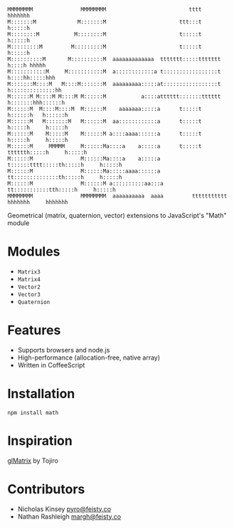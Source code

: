     MMMMMMMM               MMMMMMMM                          tttt         hhhhhhh             
    M:::::::M             M:::::::M                       ttt:::t         h:::::h             
    M::::::::M           M::::::::M                       t:::::t         h:::::h             
    M:::::::::M         M:::::::::M                       t:::::t         h:::::h             
    M::::::::::M       M::::::::::M  aaaaaaaaaaaaa  ttttttt:::::ttttttt    h::::h hhhhh       
    M:::::::::::M     M:::::::::::M  a::::::::::::a t:::::::::::::::::t    h::::hh:::::hhh    
    M:::::::M::::M   M::::M:::::::M  aaaaaaaaa:::::at:::::::::::::::::t    h::::::::::::::hh  
    M::::::M M::::M M::::M M::::::M           a::::atttttt:::::::tttttt    h:::::::hhh::::::h 
    M::::::M  M::::M::::M  M::::::M    aaaaaaa:::::a      t:::::t          h::::::h   h::::::h
    M::::::M   M:::::::M   M::::::M  aa::::::::::::a      t:::::t          h:::::h     h:::::h
    M::::::M    M:::::M    M::::::M a::::aaaa::::::a      t:::::t          h:::::h     h:::::h
    M::::::M     MMMMM     M::::::Ma::::a    a:::::a      t:::::t    tttttth:::::h     h:::::h
    M::::::M               M::::::Ma::::a    a:::::a      t::::::tttt:::::th:::::h     h:::::h
    M::::::M               M::::::Ma:::::aaaa::::::a      tt::::::::::::::th:::::h     h:::::h
    M::::::M               M::::::M a::::::::::aa:::a       tt:::::::::::tth:::::h     h:::::h
    MMMMMMMM               MMMMMMMM  aaaaaaaaaa  aaaa         ttttttttttt  hhhhhhh     hhhhhhh

Geometrical (matrix, quaternion, vector) extensions to JavaScript's "Math" module

# Modules

* `Matrix3`
* `Matrix4`
* `Vector2`
* `Vector3`
* `Quaternion`

# Features

* Supports browsers and node.js
* High-performance (allocation-free, native array)
* Written in CoffeeScript

# Installation
`npm install math`

# Inspiration
  [glMatrix](http://code.google.com/p/glmatrix/) by Tojiro

# Contributors
  * Nicholas Kinsey <pyro@feisty.co>
  * Nathan Rashleigh <margh@feisty.co>